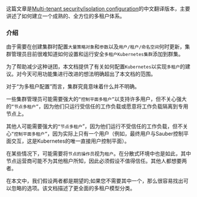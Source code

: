 这篇文章是[Multi-tenant security/isolation configuration](https://docs.google.com/document/d/1jAcsC4sLgEV9__TdgJrMvPa3G73G62tFtMcKQgeIlHM/edit#heading=h.vdo51bg01eve)的中文翻译版本，主要讲述了如何建立一个成熟的、全方位的多租户体系。

### 介绍

由于需要在创建集群时配置`大量策略对象`和`参数`以及`用户/租户/命名空间`何时更新，集群管理员目前很难知道如何设置和运行安全`多租户Kubernetes集群`添加到群集。

为了帮助减少这种谜团，本文档提供了有关如何配置`Kubernetes`以实现`多租户`的建议。对今天可用功能集进行改进的想法明确超出了本文档的范围。

对于“为多租户配置”而言，集群究竟意味着什么并不明确。

一些集群管理员可能需要强大的`“控制平面多租户”`以支持许多用户，但不关心强大的`“节点多租户”`，因为他们只运行受信任的工作负载或愿意将工作负载隔离到专用节点上。

其他人可能需要强大的`“节点多租户`”，因为他们运行不受信任的工作负载，但不关心`“控制平面多租户”`，因为实际上只有一个用户（例如，最终用户与Sauber控制平面交互，这是Kubernetes的唯一直接用户控制平面）。

在某些情况下，可能需要将`节点的操作员`视为`租户`。在分散式环境中也是如此，其中节点运营商可能不为其他租户所知，因此必须假设不值得信任。其他人都想要两者。

在本文中，我们假设两者都是期望的;如果您不需要其中一个，那么很容易找出可以忽略的选项。该文档描述了更全面的多租户模型分类。
